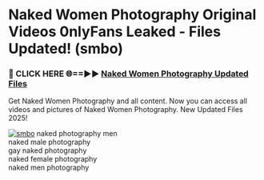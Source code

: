 # Naked Women Photography Original Videos 0nlyFans Leaked - Files Updated! (smbo)

<h3>🔴 CLICK HERE 🌐==►► <a href="https://tinyurl.com/up5wt9bj" rel="nofollow">Naked Women Photography Updated Files</a></h3>

Get Naked Women Photography and all content. Now you can access all videos and pictures of Naked Women Photography. New Updated Files 2025!

[![smbo](https://i.imgur.com/ABiUzMV.gif)](https://tinyurl.com/up5wt9bj)
naked photography men<br>
naked male photography<br>
gay naked photography<br>
naked female photography<br>
naked men photography